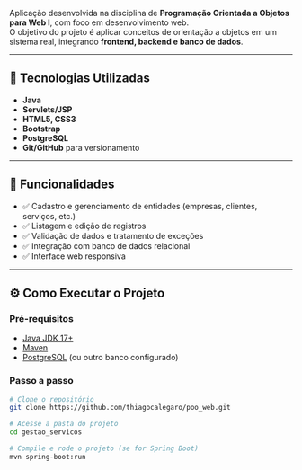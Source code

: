 Aplicação desenvolvida na disciplina de **Programação Orientada a Objetos para Web I**, com foco em desenvolvimento web.  
O objetivo do projeto é aplicar conceitos de orientação a objetos em um sistema real, integrando **frontend, backend e banco de dados**.

---

## 🚀 Tecnologias Utilizadas
- **Java**
- **Servlets/JSP**
- **HTML5, CSS3**
- **Bootstrap**
- **PostgreSQL**
- **Git/GitHub** para versionamento

---

## 📌 Funcionalidades
- ✅ Cadastro e gerenciamento de entidades (empresas, clientes, serviços, etc.)  
- ✅ Listagem e edição de registros  
- ✅ Validação de dados e tratamento de exceções  
- ✅ Integração com banco de dados relacional  
- ✅ Interface web responsiva  

---

## ⚙️ Como Executar o Projeto

### Pré-requisitos
- [Java JDK 17+](https://www.oracle.com/java/technologies/javase/jdk17-archive-downloads.html)  
- [Maven](https://maven.apache.org/)  
- [PostgreSQL](https://www.postgresql.org/) (ou outro banco configurado)  

### Passo a passo
```bash
# Clone o repositório
git clone https://github.com/thiagocalegaro/poo_web.git

# Acesse a pasta do projeto
cd gestao_servicos

# Compile e rode o projeto (se for Spring Boot)
mvn spring-boot:run


